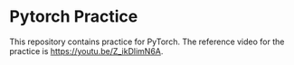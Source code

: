 # Pytorch Practice

This repository contains practice for PyTorch. The reference video for the practice is https://youtu.be/Z_ikDlimN6A.